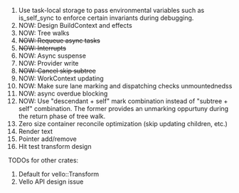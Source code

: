 1. Use task-local storage to pass environmental variables such as is_self_sync to enforce certain invariants during debugging.
2. NOW: Design BuildContext and effects
3. NOW: Tree walks
4. ~~NOW: Requeue async tasks~~
5. ~~NOW: Interrupts~~
6. NOW: Async suspense
7. NOW: Provider write
8. ~~NOW: Cancel skip subtree~~
9. NOW: WorkContext updating
10. NOW: Make sure lane marking and dispatching checks unmountednedss
11. NOW: async overdue blocking
12. NOW: Use "descendant + self" mark combination instead of "subtree + self" combination. The former provides an unmarking oppurtuny during the return phase of tree walk.
13. Zero size container reconcile optimization (skip updating children, etc.)
14. Render text
15. Pointer add/remove
16. Hit test transform design


TODOs for other crates:
1. Default for vello::Transform
2. Vello API design issue